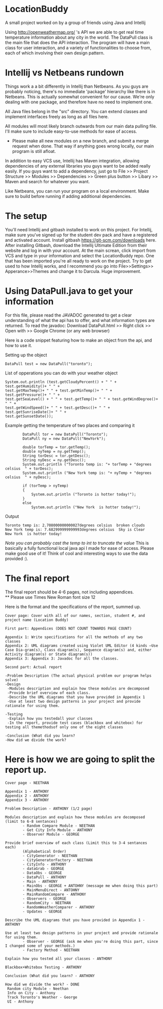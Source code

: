 # LocationBuddy
A small project worked on by a group of friends using Java and Intellij

Using http://openweathermap.org/ 's API we are able to get real time temperature information about any city in the world. The DataPull class is the main file that does the API interaction. The program will have a main class for user interaction, and a variety of functionalities to choose from, each of which involving their own design pattern.


# Intellij vs Netbeans rundown

Things work a a bit differently in Intellij than Netbeans. As you guys are probably noticing, there's no immediate 'package' hierarchy
like there is in Netbeans. This is actually somewhat convenient for our cause. We're only dealing with one package, and therefore have no need to implement one.

All Java files belong in the "src" directory. You can extend classes and implement interfaces freely as long as all files here.

All modules will most likely branch outwards from our main data pulling file. I'll make sure to include easy-to-use methods for ease of access.
* Please make all new modules on a new branch, and submit a merge request when done. That way if anything goes wrong locally, our main program is still afloat.

In addition to easy VCS use, Intellij has Maven integration, allowing dependencies of any external libraries you guys want to be added really easily.
If you guys want to add a dependency, just go to File >> Project Structure >> Modules >> Dependencies >> Green plus button >> Libary >> Maven and search for whatever you want.

Like Netbeans, you can run your program on a local environment. Make sure to build before running if adding additional dependencies.

# The setup

You'll need Intellij and gitbash installed to work on this project.
For Intellij, make sure you've signed up for the student dev pack and have a registered and activated account.
Install gitbash https://git-scm.com/downloads here.
After installing Gitbash, download the Intellij Ultimate Edition from their website and log in with your account. At the main screan, click import from VCS and type in your information and select the LocationBuddy repo.
One that has been imported you're all ready to work on the project. Try to get used to how Intellij works, and I recommend you go into File>>Settings>> Apperance>>Themes and change it to Darcula. Huge improvement. 

# Using DataPull.java to get your information

For this file, please read the JAVADOC generated to get a clear understanding of what the api has to offer, and what information types are returned.
To read the javadoc: Download DataPull.html >> Right click >> Open with >> Google Chrome (or any web browser)

Here is a code snippet featuring how to make an object from the api, and how to use it.  

Setting up the object 
```
DataPull test = new DataPull("toronto");
```
List of opperations you can do with your weather object  
```
System.out.println (test.getCloudyPercent() + " " + test.getHumidity()+ " " + 
test.getMaxTemp()+ " " + test.getMinTemp()+ " " +   test.getPressure()+ " " + 
test.getSeaLevel() + " " + test.getTemp()+ " " + test.getWindDegree()+ " " + 
test.getWindSpeed()+ " " + test.getDesc()+ " " + test.getSunriseDate()+ " " + 
test.getSunsetDate());
```

Example getting the temperature of two places and comparing it
```
        DataPull tor = new DataPull("Toronto");
        DataPull ny = new DataPull("NewYork");

        double torTemp = tor.getTemp();
        double nyTemp = ny.getTemp();
        String torDesc = tor.getDesc();
        String nyDesc = ny.getDesc();
        System.out.println ("Toronto temp is: "+ torTemp + "degrees celsius  " + torDesc);
        System.out.println ("New York temp is: "+ nyTemp + "degrees celsius  " + nyDesc);

        if (torTemp > nyTemp)
        {
            System.out.println ("Toronto is hotter today!");
        }
        else
            System.out.println ("New York  is hotter today!");
```

Output
```
Toronto temp is: 2.708000000000027degrees celsius  broken clouds
New York temp is: 7.682999999999993degrees celsius  Sky is Clear
New York  is hotter today!
````
*Note you can probably cast the temp to int to truncate the value*
 This is basically a fully functional local java api I made for ease of access. Please make good use of it! Think of cool and interesting ways to use the data provided :).
 
 
# The final report
The final report should be 4-6 pages, not including appendices.  
** Please use Times New Roman font size 12  
   
 Here is the format and the specifications of the report, summed up.
 ```
Cover page: Cover with all of our names, section, student #, and project name (Location Buddy)  
  
First part: Appendices (DOES NOT COUNT TOWARDS PAGE COUNT) 
    
Appendix 1: Write specifications for all the methods of any two classes
Appendix 2: UML diagrams created using Violet UML Editor (4 kinds –Use Case Dia-gram(s), Class diagram(s), Sequence diagram(s) and, either Activity diagram(s) or State diagram(s))  
Appendix 3: Appendix 3: Javadoc for all the classes.  
  
Second part: Actual report  
  
-Problem Description (The actual physical problem our program helps solve)  
-Design  
  -Modules description and explain how these modules are decomposed
  -Provide brief overview of each class.
  -Describe the UML diagrams that you have provided in Appendix 1
  -Use at least two design patterns in your project and provide rationale for using them.
    
-Testing
  -Explain how you testedall your classes
  -In the report, provide test cases (blackbox and whitebox) for testing all themethodsof only one of the eight classes
  
-Conclusion (What did you learn?  
-How did we divide the work?  
 ```
 
# Here is how we are going to split the report up.

```
Cover page - NEETHAN 

Appendix 1 - ANTHONY
Appendix 2 - ANTHONY
Appendix 3 - ANTHONY  
  
Problem Description - ANTHONY (1/2 page)

Modules description and explain how these modules are decomposed (limit to 6-8 sentances)
        - Random Compare Module - NEETHAN
        - Get City Info Module - ANTHONY
        - Observer Module - GEORGE
  
Provide brief overview of each class (Limit this to 3-4 sentances each)
        (Alphabetical Order)
        - CityGenerator - NEETHAN
        - CityGeneratorFactory - NEETHAN
        - CityInfo - ANTHONY
        - dataGrab - GEORGE 
        - DataObs - GEORGE
        - DataPull - ANTHONY
        - Main - ANTHONY
        - MainObs - GEORGE + ANTOHNY (message me when doing this part)
        - MainMenuDirect - ANTOHNY
        - MainRandomCompare - ANTHONY
        - Observers - GEORGE
        - RandomCity - NEETHAN
        - RandomWeatherComparer - ANTHONY
        - Updates - GEORGE
        
Describe the UML diagrams that you have provided in Appendix 1 - ANTHONY
        
Use at least two design patterns in your project and provide rationale for using them.
        - Observer - GEORGE (ask me when you're doing this part, since I changed some of your methods.)
        - Factory Method - NEETHAN
    
Explain how you tested all your classes - ANTHONY

Blackbox+Whitebox Testing - ANTHONY
  
Conclusion (What did you learn? - ANTHONY  

How did we divide the work? - DONE
 Random city Module - Neethan
 Info on City - Anthony
 Track Toronto's Weather - George
 UI - Anthony  

```
